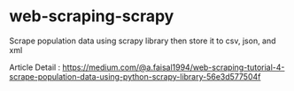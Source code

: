 # web-scraping-scrapy

Scrape population data using scrapy library then store it to csv, json, and xml

Article Detail : https://medium.com/@a.faisal1994/web-scraping-tutorial-4-scrape-population-data-using-python-scrapy-library-56e3d577504f
